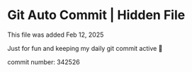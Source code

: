 # Git Auto Commit | Hidden File

This file was added Feb 12, 2025

Just for fun and keeping my daily git commit active 🤪

commit number: 342526
